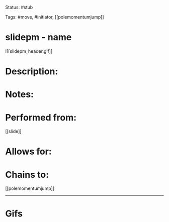 Status: #stub

Tags: #move, #initiator, [[polemomentumjump]]

# slidepm - name
![[slidepm_header.gif]]
# Description:


# Notes:


# Performed from:
[[slide]]

# Allows for:


# Chains to:
[[polemomentumjump]]

___
# Gifs
